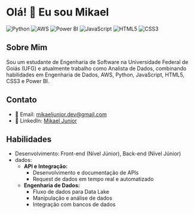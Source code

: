 # Olá! 👋 Eu sou Mikael

![Python](https://img.shields.io/badge/Python-3776AB?style=for-the-badge&logo=python&logoColor=white)
![AWS](https://img.shields.io/badge/AWS-232F3E?style=for-the-badge&logo=amazon-aws&logoColor=white)
![Power BI](https://img.shields.io/badge/Power%20BI-F2C811?style=for-the-badge&logo=power-bi&logoColor=black)
![JavaScript](https://img.shields.io/badge/JavaScript-F7DF1E?style=for-the-badge&logo=javascript&logoColor=black)
![HTML5](https://img.shields.io/badge/HTML5-E34F26?style=for-the-badge&logo=html5&logoColor=white)
![CSS3](https://img.shields.io/badge/CSS3-1572B6?style=for-the-badge&logo=css3&logoColor=white)

## Sobre Mim

Sou um estudante de Engenharia de Software na Universidade Federal de Goiás (UFG) e atualmente trabalho como Analista de Dados, combinando habilidades em Engenharia de Dados, AWS, Python, JavaScript, HTML5, CSS3 e Power BI.

## Contato

- 📧 Email: [mikaeljunior.dev@gmail.com](mailto:mikaeljunior.dev@gmail.com)
- 💼 LinkedIn: [Mikael Junior](www.linkedin.com/in/mikael-borges-b58356241)


## Habilidades

- Desenvolvimento: Front-end (Nível Júnior), Back-end (Nível Júnior)
- dados:
  - **API e Integração:**
    - Desenvolvimento e documentação de APIs
    - Request de dados em tempo real e automatizado
  - **Engenharia de Dados:**
    - Fluxo de dados para Data Lake
    - Manipulação e análise de dados
    - Integração com bancos de dados
